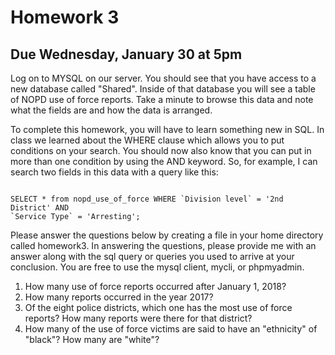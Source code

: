 # Homework 3

## Due Wednesday, January 30 at 5pm

Log on to MYSQL on our server. You should see that you have access to a new 
database called "Shared". Inside of that database you will see a table of NOPD 
use of force reports. Take a minute to browse this data and note what the 
fields are and how the data is arranged. 

To complete this homework, you will have to learn something new in SQL. In 
class we learned about the WHERE clause which allows you to put conditions on 
your search. You should now also know that you can put in more than one 
condition by using the AND keyword. So, for example, I can search two fields in 
this data with a query like this:

```mysql

SELECT * from nopd_use_of_force WHERE `Division level` = '2nd District' AND 
`Service Type` = 'Arresting';

```

Please answer the questions below by creating a file in your home directory 
called homework3. In answering the questions, please provide me with an answer 
along with the sql query or queries you used to arrive at your conclusion. You 
are free to use the mysql client, mycli, or phpmyadmin.

1. How many use of force reports occurred after January 1, 2018?
2. How many reports occurred in the year 2017?
3. Of the eight police districts, which one has the most use of force reports?  How many reports were there for that district?
4. How many of the use of force victims are said to have an "ethnicity" of 
   "black"? How many are "white"?


